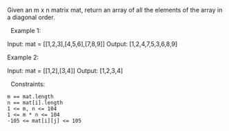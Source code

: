 Given an m x n matrix mat, return an array of all the elements of the array in a diagonal order.

 
Example 1:

Input: mat = [[1,2,3],[4,5,6],[7,8,9]]
Output: [1,2,4,7,5,3,6,8,9]


Example 2:

Input: mat = [[1,2],[3,4]]
Output: [1,2,3,4]


 
Constraints:


	m == mat.length
	n == mat[i].length
	1 <= m, n <= 104
	1 <= m * n <= 104
	-105 <= mat[i][j] <= 105

